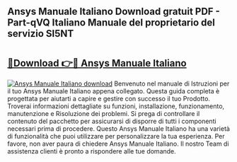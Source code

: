 ## Ansys Manuale Italiano Download gratuit PDF - Part-qVQ Italiano Manuale del proprietario del servizio SI5NT

# <h2><a href="http://df9aozg.blite.top/?on=Ansys+Manuale+Italiano">🔗Download 👉🔴 Ansys Manuale Italiano</a></h2>

[![Ansys Manuale Italiano download](https://i.imgur.com/lujVjoI.png)](http://df9aozg.blite.top/?on=Ansys+Manuale+Italiano)
Benvenuto nel manuale di Istruzioni per il tuo Ansys Manuale Italiano appena collegato. Questa guida completa è progettata per aiutarti a capire e gestire con successo il tuo Prodotto. Troverai informazioni dettagliate su funzioni, installazione, funzionamento, manutenzione e Risoluzione dei problemi. Si prega di controllare il contenuto del pacchetto per assicurarsi di disporre di tutti i componenti necessari prima di procedere. Questo Ansys Manuale Italiano ha una varietà di funzionalità che puoi utilizzare per personalizzare la tua esperienza. Per favore, non aver paura di chiedere Ansys Manuale Italiano. Il nostro Team di assistenza clienti è pronto a rispondere alle tue domande.
